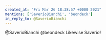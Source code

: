 ```yaml
---
created_at: "Fri Mar 26 18:38:57 +0000 2021"
mentions: ['SaverioBianchi', 'beondeck']
in_reply_to: @SaverioBianchi
---
```


@SaverioBianchi @beondeck Likewise Saverio!